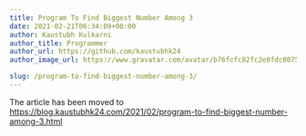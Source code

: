 ```yaml
---
title: Program To Find Biggest Number Among 3
date: 2021-02-21T06:34:09+00:00
author: Kaustubh Kulkarni
author_title: Programmer
author_url: https://github.com/kaustubhk24
author_image_url: https://www.gravatar.com/avatar/b76fcfc82fc2e8fdc8075636f1735f61?s=200

slug: /program-to-find-biggest-number-among-3/
---
```

The article has been moved to https://blog.kaustubhk24.com/2021/02/program-to-find-biggest-number-among-3.html